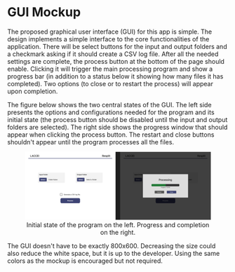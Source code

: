 # GUI Mockup
The proposed graphical user interface (GUI) for this app is simple. The design implements a simple interface to the core functionalities of the application. There will be select buttons for the input and output folders and a checkmark asking if it should create a CSV log file. After all the needed settings are complete, the process button at the bottom of the page should enable. Clicking it will trigger the main processing program and show a progress bar (in addition to a status below it showing how many files it has completed). Two options (to close or to restart the process) will appear upon completion.

The figure below shows the two central states of the GUI. The left side presents the options and configurations needed for the program and its initial state (the process button should be disabled until the input and output folders are selected). The right side shows the progress window that should appear when clicking the process button. The restart and close buttons shouldn't appear until the program processes all the files.

<figure>
    <img src="imgs/mockup.png">
    <figcaption style="text-align: center;">Initial state of the program on the left. Progress and completion on the right.</figcaption>
</figure>

The GUI doesn't have to be exactly 800x600. Decreasing the size could also reduce the white space, but it is up to the developer. Using the same colors as the mockup is encouraged but not required.